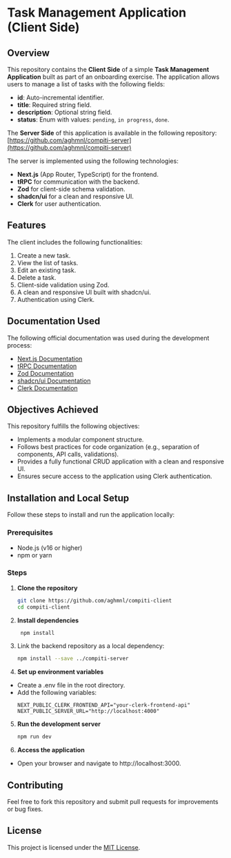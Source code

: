 # Task Management Application (Client Side)

## Overview

This repository contains the **Client Side** of a simple **Task Management Application** built as part of an onboarding exercise. The application allows users to manage a list of tasks with the following fields:

- **id**: Auto-incremental identifier.
- **title**: Required string field.
- **description**: Optional string field.
- **status**: Enum with values: `pending`, `in progress`, `done`.

The **Server Side** of this application is available in the following repository:  
[https://github.com/aghmnl/compiti-server](https://github.com/aghmnl/compiti-server)

The server is implemented using the following technologies:

- **Next.js** (App Router, TypeScript) for the frontend.
- **tRPC** for communication with the backend.
- **Zod** for client-side schema validation.
- **shadcn/ui** for a clean and responsive UI.
- **Clerk** for user authentication.

## Features

The client includes the following functionalities:

1. Create a new task.
2. View the list of tasks.
3. Edit an existing task.
4. Delete a task.
5. Client-side validation using Zod.
6. A clean and responsive UI built with shadcn/ui.
7. Authentication using Clerk.

## Documentation Used

The following official documentation was used during the development process:

- [Next.js Documentation](https://nextjs.org/docs)
- [tRPC Documentation](https://trpc.io/docs)
- [Zod Documentation](https://zod.dev)
- [shadcn/ui Documentation](https://ui.shadcn.com/docs)
- [Clerk Documentation](https://clerk.dev/docs)

## Objectives Achieved

This repository fulfills the following objectives:

- Implements a modular component structure.
- Follows best practices for code organization (e.g., separation of components, API calls, validations).
- Provides a fully functional CRUD application with a clean and responsive UI.
- Ensures secure access to the application using Clerk authentication.

## Installation and Local Setup

Follow these steps to install and run the application locally:

### Prerequisites

- Node.js (v16 or higher)
- npm or yarn

### Steps

1. **Clone the repository**

   ```bash
   git clone https://github.com/aghmnl/compiti-client
   cd compiti-client
   ```

2. **Install dependencies**

   ```bash
    npm install
   ```

3. Link the backend repository as a local dependency:

   ```bash
   npm install --save ../compiti-server
   ```

4. **Set up environment variables**

- Create a .env file in the root directory.
- Add the following variables:
  ```
  NEXT_PUBLIC_CLERK_FRONTEND_API="your-clerk-frontend-api"
  NEXT_PUBLIC_SERVER_URL="http://localhost:4000"
  ```

5. **Run the development server**

   ```bash
   npm run dev
   ```

6. **Access the application**

- Open your browser and navigate to http://localhost:3000.

## Contributing

Feel free to fork this repository and submit pull requests for improvements or bug fixes.

## License

This project is licensed under the [MIT License](https://opensource.org/license/mit).
